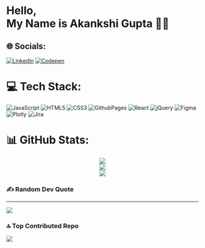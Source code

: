 
<h1> Hello,<br> My Name is Akankshi Gupta 👩‍💻</h1> 


## 🌐 Socials:
[![LinkedIn](https://img.shields.io/badge/LinkedIn-%230077B5.svg?logo=linkedin&logoColor=white)](https://linkedin.com/in/akankshi-gupta-783877209) [![Codepen](https://img.shields.io/badge/Codepen-000000?style=for-the-badge&logo=codepen&logoColor=white)](https://codepen.io/Akankshi-gupta) 

# 💻 Tech Stack:

  
![JavaScript](https://img.shields.io/badge/javascript-%23323330.svg?style=flat&logo=javascript&logoColor=%23F7DF1E) ![HTML5](https://img.shields.io/badge/html5-%23E34F26.svg?style=flat&logo=html5&logoColor=white) ![CSS3](https://img.shields.io/badge/css3-%231572B6.svg?style=flat&logo=css3&logoColor=white) ![GithubPages](https://img.shields.io/badge/github%20pages-121013?style=flat&logo=github&logoColor=white) ![React](https://img.shields.io/badge/react-%2320232a.svg?style=flat&logo=react&logoColor=%2361DAFB) ![jQuery](https://img.shields.io/badge/jquery-%230769AD.svg?style=flat&logo=jquery&logoColor=white) ![Figma](https://img.shields.io/badge/figma-%23F24E1E.svg?style=flat&logo=figma&logoColor=white) ![Plotly](https://img.shields.io/badge/Plotly-%233F4F75.svg?style=flat&logo=plotly&logoColor=white) ![Jira](https://img.shields.io/badge/jira-%230A0FFF.svg?style=flat&logo=jira&logoColor=white)



# 📊 GitHub Stats:
<div align="center">
  
![](https://github-readme-stats.vercel.app/api?username=Akankshi-gupta&theme=midnight-purple&hide_border=false&include_all_commits=false&count_private=false)<br/>
![](https://github-readme-streak-stats.herokuapp.com/?user=Akankshi-gupta&theme=midnight-purple&hide_border=false)<br/>
![](https://github-readme-stats.vercel.app/api/top-langs/?username=Akankshi-gupta&theme=midnight-purple&hide_border=false&include_all_commits=false&count_private=false&layout=compact)
</div>

### ✍️ Random Dev Quote

<hr>

![](https://quotes-github-readme.vercel.app/api?type=horizontal&theme=radical)

### 🔝 Top Contributed Repo
![](https://github-contributor-stats.vercel.app/api?username=Akankshi-gupta&limit=5&theme=radical&combine_all_yearly_contributions=true)

<!-- Proudly created with GPRM ( https://gprm.itsvg.in ) -->
